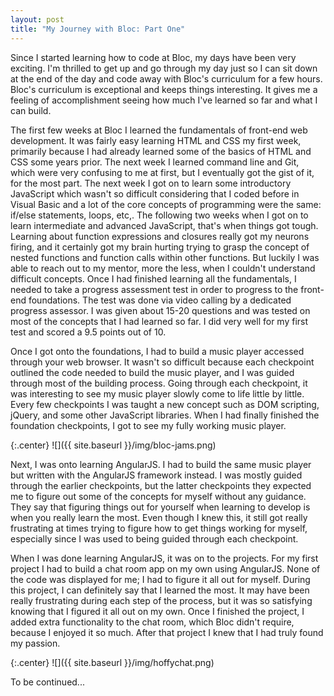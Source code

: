 ```yaml
---
layout: post
title: "My Journey with Bloc: Part One"
---
```


Since I started learning how to code at Bloc, my days have been very exciting. I'm thrilled to get up and go through my day just so I can sit down at the end of the day and code away with Bloc's curriculum for a few hours. Bloc's curriculum is exceptional and keeps things interesting. It gives me a feeling of accomplishment seeing how much I've learned so far and what I can build.

The first few weeks at Bloc I learned the fundamentals of front-end web development. It was fairly easy learning HTML and CSS my first week, primarily because I had already learned some of the basics of HTML and CSS some years prior. The next week I learned command line and Git, which were very confusing to me at first, but I eventually got the gist of it, for the most part. The next week I got on to learn some introductory JavaScript which wasn't so difficult considering that I coded before in Visual Basic and a lot of the core concepts of programming were the same: if/else statements, loops, etc,. The following two weeks when I got on to learn intermediate and advanced JavaScript, that's when things got tough. Learning about function expressions and closures really got my neurons firing, and it certainly got my brain hurting trying to grasp the concept of nested functions and function calls within other functions. But luckily I was able to reach out to my mentor, more the less, when I couldn't understand difficult concepts. Once I had finished learning all the fundamentals, I needed to take a progress assessment test in order to progress to the front-end foundations. The test was done via video calling by a dedicated progress assessor. I was given about 15-20 questions and was tested on most of the concepts that I had learned so far. I did very well for my first test and scored a 9.5 points out of 10.

Once I got onto the foundations, I had to build a music player accessed through your web browser. It wasn't so difficult because each checkpoint outlined the code needed to build the music player, and I was guided through most of the building process. Going through each checkpoint, it was interesting to see my music player slowly come to life little by little. Every few checkpoints I was taught a new concept such as DOM scripting, jQuery, and some other JavaScript libraries. When I had finally finished the foundation checkpoints, I got to see my fully working music player.

{:.center}
![]({{ site.baseurl }}/img/bloc-jams.png)

Next, I was onto learning AngularJS. I had to build the same music player but written with the AngularJS framework instead. I was mostly guided through the earlier checkpoints, but the latter checkpoints they expected me to figure out some of the concepts for myself without any guidance. They say that figuring things out for yourself when learning to develop is when you really learn the most. Even though I knew this, it still got really frustrating at times trying to figure how to get things working for myself, especially since I was used to being guided through each checkpoint.

When I was done learning AngularJS, it was on to the projects. For my first project I had to build a chat room app on my own using AngularJS. None of the code was displayed for me; I had to figure it all out for myself. During this project, I can definitely say that I learned the most. It may have been really frustrating during each step of the process, but it was so satisfying knowing that I figured it all out on my own. Once I finished the project, I added extra functionality to the chat room, which Bloc didn't require, because I enjoyed it so much. After that project I knew that I had truly found my passion.

{:.center}
![]({{ site.baseurl }}/img/hoffychat.png)

To be continued...
